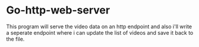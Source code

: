 # Go-http-web-server
This program will serve the video data on an http endpoint and also i'll write a seperate endpoint where i can update the list of videos and save it back to the file.
